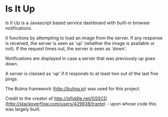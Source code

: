 # Is It Up
Is It Up is a Javascript based service dashboard with built-in browser notifications.

It functions by attempting to load an image from the server. If any response is received, the server is seen as 'up' (whether the image is available or not). If the request times out, the server is seen as 'down'.

Notifications are displayed in case a server that was previously up goes down.

A server is classed as 'up' if it responds to at least two out of the last five pings.

The Bulma framework (http://bulma.io) was used for this project.

Credit to the creator of http://jsfiddle.net/GSSCD (http://stackoverflow.com/users/429938/trante) - upon whose code this was largely built.

